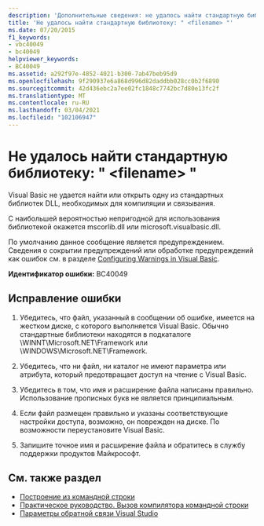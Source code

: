 ```yaml
---
description: 'Дополнительные сведения: не удалось найти стандартную библиотеку: " <filename> "'
title: 'Не удалось найти стандартную библиотеку: " <filename> "'
ms.date: 07/20/2015
f1_keywords:
- vbc40049
- bc40049
helpviewer_keywords:
- BC40049
ms.assetid: a292f97e-4852-4021-b300-7ab47beb95d9
ms.openlocfilehash: 9f290937e6a868d996d82daddbb028cc0b2f6890
ms.sourcegitcommit: 42d436ebc2a7ee02fc1848c7742bc7d80e13fc2f
ms.translationtype: MT
ms.contentlocale: ru-RU
ms.lasthandoff: 03/04/2021
ms.locfileid: "102106947"
---
```

# <a name="could-not-find-standard-library-filename"></a>Не удалось найти стандартную библиотеку: " \<filename> "

Visual Basic не удается найти или открыть одну из стандартных библиотек DLL, необходимых для компиляции и связывания.  
  
 С наибольшей вероятностью непригодной для использования библиотекой окажется mscorlib.dll или microsoft.visualbasic.dll.  
  
 По умолчанию данное сообщение является предупреждением. Сведения о сокрытии предупреждений или обработке предупреждений как ошибок см. в разделе [Configuring Warnings in Visual Basic](/visualstudio/ide/configuring-warnings-in-visual-basic).  
  
 **Идентификатор ошибки:** BC40049  
  
## <a name="to-correct-this-error"></a>Исправление ошибки  
  
1. Убедитесь, что файл, указанный в сообщении об ошибке, имеется на жестком диске, с которого выполняется Visual Basic. Обычно стандартные библиотеки находятся в подкаталоге \WINNT\Microsoft.NET\Framework или \WINDOWS\Microsoft.NET\Framework.  
  
2. Убедитесь, что ни файл, ни каталог не имеют параметра или атрибута, который предотвращает доступ на чтение с Visual Basic.  
  
3. Убедитесь в том, что имя и расширение файла написаны правильно. Использование прописных букв не является принципиальным.  
  
4. Если файл размещен правильно и указаны соответствующие настройки доступа, возможно, он поврежден на диске. По возможности переустановите Visual Basic.  
  
5. Запишите точное имя и расширение файла и обратитесь в службу поддержки продуктов Майкрософт.  
  
## <a name="see-also"></a>См. также раздел

- [Построение из командной строки](../reference/command-line-compiler/building-from-the-command-line.md)
- [Практическое руководство. Вызов компилятора командной строки](../reference/command-line-compiler/how-to-invoke-the-command-line-compiler.md)
- [Параметры обратной связи Visual Studio](/visualstudio/ide/feedback-options)
